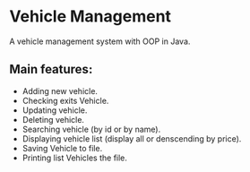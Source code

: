 # Vehicle Management
A	vehicle	management system with OOP in Java.

## Main features:
- Adding new vehicle.
- Checking	exits	Vehicle.
- Updating vehicle.
- Deleting vehicle.
- Searching vehicle (by id or by name).
- Displaying vehicle list (display all or denscending by price).
- Saving	Vehicle	to file.
- Printing	list Vehicles the	file.
